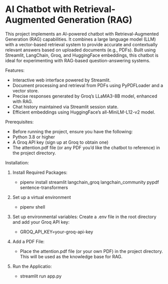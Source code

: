 # AI Chatbot with Retrieval-Augmented Generation (RAG)

This project implements an AI-powered chatbot with Retrieval-Augmented Generation (RAG) capabilities. It combines a large language model (LLM) with a vector-based retrieval system to provide accurate and contextually relevant answers based on uploaded documents (e.g., PDFs). Built using Streamlit, LangChain, Groq, and HuggingFace embeddings, this chatbot is ideal for experimenting with RAG-based question-answering systems.

Features:

- Interactive web interface powered by Streamlit.
- Document processing and retrieval from PDFs using PyPDFLoader and a vector store.
- Precise responses generated by Groq’s LLaMA3-8B model, enhanced with RAG.
- Chat history maintained via Streamlit session state.
- Efficient embeddings using HuggingFace’s all-MiniLM-L12-v2 model.

Prerequisites:

- Before running the project, ensure you have the following:
- Python 3.8 or higher
- A Groq API key (sign up at Groq to obtain one)
- The attention.pdf file (or any PDF you’d like the chatbot to reference) in the project directory.

Installation:

1. Install Required Packages:
   - pipenv install streamlit langchain_groq langchain_community pypdf sentence-transformers
  
2. Set up a virtual environment
   - pipenv shell

3. Set up environmental variables: Create a .env file in the root directory and add your Groq API key:
   - GROQ_API_KEY=your-groq-api-key
  
4. Add a PDF File:
   - Place the attention.pdf file (or your own PDF) in the project directory. This will be used as the knowledge base for RAG.

6. Run the Applicatio:
   - streamlit run app.py

   
